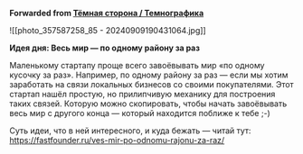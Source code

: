 **Forwarded from [Тёмная сторона / Темнографика](https://t.me/temno/5684)**

![[photo_357587258_85 - 20240909190431064.jpg]]

**Идея дня: Весь мир — по одному району за раз**

Маленькому стартапу проще всего завоёвывать мир «по одному кусочку за раз». Например, по одному району за раз — если мы хотим заработать на связи локальных бизнесов со своими покупателями. Этот стартап нашёл простую, но прилипчивую механику для построения таких связей. Которую можно скопировать, чтобы начать завоёвывать весь мир с другого конца — который находится поближе к тебе ;-)

Суть идеи, что в ней интересного, и куда бежать — читай тут: https://fastfounder.ru/ves-mir-po-odnomu-rajonu-za-raz/